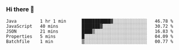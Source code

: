 ### Hi there 👋


<!--START_SECTION:waka-->
```text
Java         1 hr 1 min      ███████████▓░░░░░░░░░░░░░   46.78 % 
JavaScript   40 mins         ███████▓░░░░░░░░░░░░░░░░░   30.72 % 
JSON         21 mins         ████▒░░░░░░░░░░░░░░░░░░░░   16.83 % 
Properties   5 mins          █░░░░░░░░░░░░░░░░░░░░░░░░   04.09 % 
Batchfile    1 min           ▒░░░░░░░░░░░░░░░░░░░░░░░░   00.77 % 
```
<!--END_SECTION:waka-->

<!--
**ssrahul96/ssrahul96** is a ✨ _special_ ✨ repository because its `README.md` (this file) appears on your GitHub profile.

Here are some ideas to get you started:

- 🔭 I’m currently working on ...
- 🌱 I’m currently learning ...
- 👯 I’m looking to collaborate on ...
- 🤔 I’m looking for help with ...
- 💬 Ask me about ...
- 📫 How to reach me: ...
- 😄 Pronouns: ...
- ⚡ Fun fact: ...
-->
